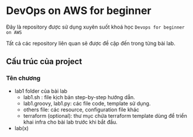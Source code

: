 # DevOps on AWS for beginner

Đây là repository được sử dụng xuyên suốt khoá học `Devops for beginner on AWS`

Tất cả các repository liên quan sẽ được đề cập đến trong từng bài lab.

## Cấu trúc của project

### Tên chương

- lab1 folder của bài lab
  - lab1.sh : file kịch bản step-by-step hướng dẫn.
  - lab1.groovy, lab1.py: các file code, template sử dụng.
  - others file: các resource, configuration file khác
  - terraform (optional): thư mục chứa terraform template dùng để triển khai infra cho bài lab trước khi bắt đầu.
- lab(x)
